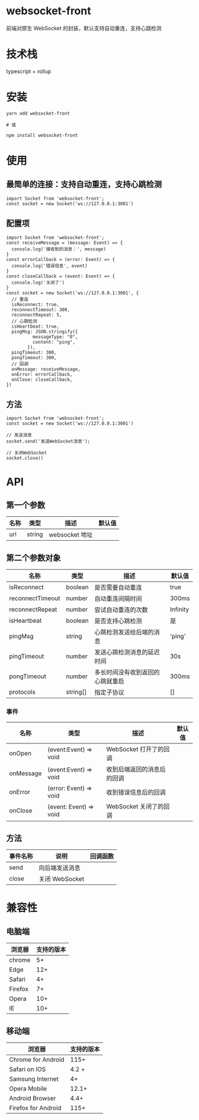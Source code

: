 # websocket-front

前端对原生 WebSocket 的封装，默认支持自动重连，支持心跳检测

# 技术栈

typescript + rollup

# 安装

```
yarn add websocket-front

# 或

npm install websocket-front
```

# 使用

## 最简单的连接：支持自动重连，支持心跳检测

```
import Socket from 'websocket-front';
const socket = new Socket('ws://127.0.0.1:3001')
```

## 配置项

```
import Socket from 'websocket-front';
const receiveMessage = (message: Event) => {
  console.log('接收到的消息：', message)
}
const errorCallback = (error: Event) => {
  console.log('错误信息', event)
}
const closeCallback = (event: Event) => {
  console.log('关闭了')
}
const socket = new Socket('ws://127.0.0.1:3001', {
  // 重连
  isReconnect: true,
  reconnectTimeout: 300,
  reconnectRepeat: 5,
  // 心跳检测
  isHeartbeat: true,
  pingMsg: JSON.stringify({
          messageType: "0",
          content: "ping",
        }),
  pingTimeout: 300,
  pongTimeout: 300,
  // 回调
  onMessage: receiveMessage,
  onError: errorCallback,
  onClose: closeCallback,
})
```

## 方法

```
import Socket from 'websocket-front';
const socket = new Socket('ws://127.0.0.1:3001')

// 发送消息
socket.send('发送WebSocket消息');

// 关闭WebSocket
socket.close()

```

# API

## 第一个参数

| 名称 | 类型   | 描述           | 默认值 |
| ---- | ------ | -------------- | ------ |
| url  | string | websocket 地址 |

## 第二个参数对象

| 名称             | 类型     | 描述                             | 默认值   |
| ---------------- | -------- | -------------------------------- | -------- |
| isReconnect      | boolean  | 是否需要自动重连                 | true     |
| reconnectTimeout | number   | 自动重连间隔时间                 | 300ms    |
| reconnectRepeat  | number   | 尝试自动重连的次数               | Infinity |
| isHeartbeat      | boolean  | 是否支持心跳检测                 | 是       |
| pingMsg          | string   | 心跳检测发送给后端的消息         | 'ping'   |
| pingTimeout      | number   | 发送心跳检测消息的延迟时间       | 30s      |
| pongTimeout      | number   | 多长时间没有收到返回的心跳就重启 | 300ms    |
| protocols        | string[] | 指定子协议                       | []       |

### 事件

| 名称      | 类型                   | 描述                       | 默认值 |
| --------- | ---------------------- | -------------------------- | ------ |
| onOpen    | (event:Event) => void  | WebSocket 打开了的回调     |
| onMessage | (event:Event) => void  | 收到后端返回的消息后的回调 |
| onError   | (error: Event) => void | 收到错误信息后的回调       |
| onClose   | (event: Event) => void | WebSocket 关闭了的回调     |

## 方法

| 事件名称 | 说明           | 回调函数 |
| -------- | -------------- | -------- |
| send     | 向后端发送消息 |
| close    | 关闭 WebSocket |

# 兼容性

## 电脑端

| 浏览器  | 支持的版本 |
| ------- | ---------- |
| chrome  | 5+         |
| Edge    | 12+        |
| Safari  | 4+         |
| Firefox | 7+         |
| Opera   | 10+        |
| IE      | 10+        |

## 移动端

| 浏览器              | 支持的版本 |
| ------------------- | ---------- |
| Chrome for Android  | 115+       |
| Safari on IOS       | 4.2 +      |
| Samsung Internet    | 4+         |
| Opera Mobile        | 12.1+      |
| Android Browser     | 4.4+       |
| Firefox for Android | 115+       |
